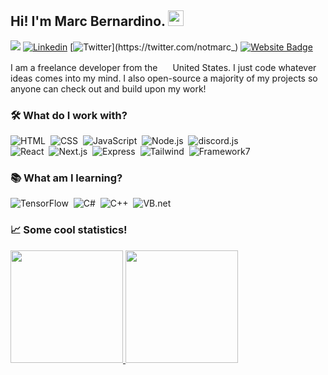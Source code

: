 ## Hi! I'm Marc Bernardino. <img src="https://media.giphy.com/media/hvRJCLFzcasrR4ia7z/giphy.gif" width="25px">
![](https://visitor-badge.glitch.me/badge?page_id=github.com/imedra)
[![Linkedin](https://img.shields.io/badge/-marcbernardino-blue?style=flat-square&logo=Linkedin&logoColor=white&link=https://www.linkedin.com/in/marc-reniel-bernardino-50ab8a220)](https://www.linkedin.com/in/marc-reniel-bernardino-50ab8a220)
[![Twitter](https://img.shields.io/badge/-@notmarc_-1ca0f1?style=flat-square&labelColor=1ca0f1&logo=twitter&logoColor=white&link=https://twitter.com/notmarc_)](https://twitter.com/notmarc_)
[![Website Badge](https://img.shields.io/badge/-notmarc.me-yellowgreen?style=flat-square&logo=Google-Chrome&logoColor=white&link=https://jessicalim.me)](https://jessicalim.me)

I am a freelance developer from the <img src="https://emojipedia-us.s3.dualstack.us-west-1.amazonaws.com/thumbs/120/twitter/282/flag-united-states_1f1fa-1f1f8.png" width="16px">  United States. I just code whatever ideas comes into my mind. I also open-source a majority of my projects so anyone can check out and build upon my work!

### 🛠 What do I work with?
![HTML](https://img.shields.io/badge/-HTML-05122A?style=flat-square&logo=HTML5)&nbsp;
![CSS](https://img.shields.io/badge/-CSS-05122A?style=flat-square&logo=CSS3&logoColor=1572B6)&nbsp;
![JavaScript](https://img.shields.io/badge/-JavaScript-05122A?style=flat-square&logo=javascript)&nbsp; 
![Node.js](https://img.shields.io/badge/-Node.js-05122A?style=flat-square&logo=node.js)&nbsp;
![discord.js](https://img.shields.io/badge/-discord.js-05122A?style=flat-square&logo=discord)&nbsp; \
![React](https://img.shields.io/badge/-React-05122A?style=flat-square&logo=react)&nbsp;
![Next.js](https://img.shields.io/badge/-Next-05122A?style=flat-square&logo=vercel)&nbsp;
![Express](https://img.shields.io/badge/-Express-05122A?style=flat-square&logo=express)&nbsp; 
![Tailwind](https://img.shields.io/badge/-Tailwind-05122A?style=flat-square&logo=tailwindcss)&nbsp;
![Framework7](https://img.shields.io/badge/-Framework7-05122A?style=flat-square&logo=framework7)&nbsp; 

### 📚 What am I learning?
![TensorFlow](https://img.shields.io/badge/-Tensorflow.js-05122A?style=flat-square&logo=Tensorflow)&nbsp; 
![C#](https://img.shields.io/badge/-C%23-05122A?style=flat-square&logo=c-sharp)&nbsp;
![C++](https://img.shields.io/badge/-C++-05122A?style=flat-square&logo=c%2B%2B)&nbsp;
![VB.net](https://img.shields.io/badge/-VB.net-05122A?style=flat-square&logo=visual-studio)&nbsp;

### 📈 Some cool statistics!
<a href="https://github.com/imedra">
  <img height="180em" src="https://github-readme-stats-eight-theta.vercel.app/api?username=imedra&show_icons=true&theme=tokyonight&include_all_commits=true&count_private=true"/>
  <img height="180em" src="https://github-readme-stats-eight-theta.vercel.app/api/top-langs/?username=imedra&layout=compact&langs_count=8&theme=tokyonight"/>
</a>
